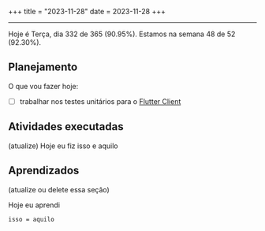 +++
title = "2023-11-28"
date = 2023-11-28
+++

---

Hoje é Terça, dia 332 de 365 (90.95%). Estamos na semana 48 de 52 (92.30%).

## Planejamento

O que vou fazer hoje:

- [ ] trabalhar nos testes unitários para o [Flutter Client](https://github.com/OmnicodeSolutions/luisa_drf_flutter_client)

## Atividades executadas

(atualize) Hoje eu fiz isso e aquilo

## Aprendizados

(atualize ou delete essa seção)

Hoje eu aprendi
```
isso = aquilo
```
